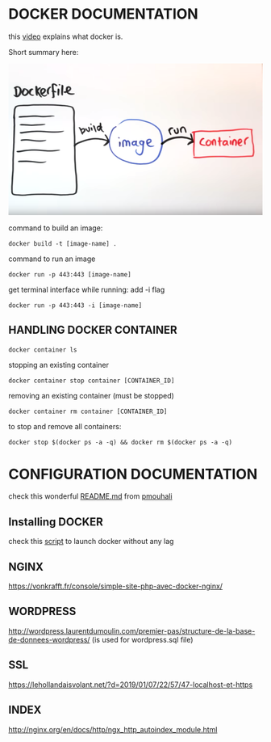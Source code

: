 # DOCKER DOCUMENTATION

this [video](https://www.youtube.com/watch?v=YFl2mCHdv24) explains what docker is.

Short summary here:

![Image of Docker](https://github.com/phperrot/ft_server/blob/master/documentation/Screen%20Shot%202020-02-20%20at%2012.31.16%20PM.png)

command to build an image:
```shell
docker build -t [image-name] .
```
command to run an image
```shell
docker run -p 443:443 [image-name]
```
get terminal interface while running: add -i flag
```shell
docker run -p 443:443 -i [image-name]
```

## HANDLING DOCKER CONTAINER

```shell
docker container ls
```

stopping an existing container
```shell
docker container stop container [CONTAINER_ID]
```

removing an existing container (must be stopped)
```shell
docker container rm container [CONTAINER_ID]
```

to stop and remove all containers:
```shell
docker stop $(docker ps -a -q) && docker rm $(docker ps -a -q)
```

# CONFIGURATION DOCUMENTATION

check this wonderful [README.md](https://github.com/pmouhali/ft_server/blob/master/README.md) from [pmouhali](https://github.com/pmouhali/)

## Installing DOCKER
check this [script](https://github.com/alexandregv/42toolbox/blob/master/init_docker.sh) to launch docker without any lag

## NGINX

https://vonkrafft.fr/console/simple-site-php-avec-docker-nginx/

## WORDPRESS

http://wordpress.laurentdumoulin.com/premier-pas/structure-de-la-base-de-donnees-wordpress/
(is used for wordpress.sql file)

## SSL
https://lehollandaisvolant.net/?d=2019/01/07/22/57/47-localhost-et-https

## INDEX
http://nginx.org/en/docs/http/ngx_http_autoindex_module.html
